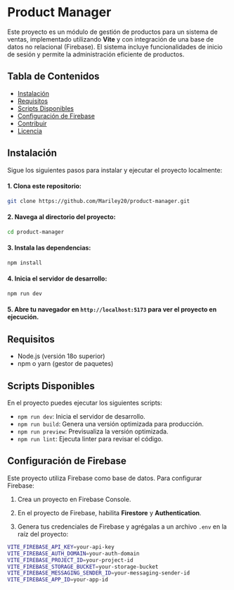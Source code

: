 # Product Manager

Este proyecto es un módulo de gestión de productos para un sistema de ventas, implementado utilizando **Vite** y con integración de una base de datos no relacional (Firebase). El sistema incluye funcionalidades de inicio de sesión y permite la administración eficiente de productos.

## Tabla de Contenidos

- [Instalación](#instalación)
- [Requisitos](#requisitos)
- [Scripts Disponibles](#scripts-disponibles)
- [Configuración de Firebase](#configuración-de-firebase)
- [Contribuir](#contribuir)
- [Licencia](#licencia)

## Instalación

Sigue los siguientes pasos para instalar y ejecutar el proyecto localmente:

#### 1. Clona este repositorio:
 ```bash
git clone https://github.com/Mariley20/product-manager.git
```
#### 2. Navega al directorio del proyecto:
 ```bash
cd product-manager
```
#### 3. Instala las dependencias:
 ```bash
npm install
```
#### 4. Inicia el servidor de desarrollo:
 ```bash
npm run dev
```
#### 5. Abre tu navegador en `http://localhost:5173` para ver el proyecto en ejecución.

## Requisitos
-   Node.js (versión 18o superior)
-   npm o yarn (gestor de paquetes)

## Scripts Disponibles

En el proyecto puedes ejecutar los siguientes scripts:

-   `npm run dev`: Inicia el servidor de desarrollo.
-   `npm run build`: Genera una versión optimizada para producción.
-   `npm run preview`: Previsualiza la versión optimizada.
-   `npm run lint`: Ejecuta linter para revisar el código.

## Configuración de Firebase

Este proyecto utiliza Firebase como base de datos. Para configurar Firebase:

1.  Crea un proyecto en Firebase Console.

2.  En el proyecto de Firebase, habilita **Firestore** y **Authentication**.

3.  Genera tus credenciales de Firebase y agrégalas a un archivo `.env` en la raíz del proyecto:

```bash 
VITE_FIREBASE_API_KEY=your-api-key
VITE_FIREBASE_AUTH_DOMAIN=your-auth-domain
VITE_FIREBASE_PROJECT_ID=your-project-id
VITE_FIREBASE_STORAGE_BUCKET=your-storage-bucket
VITE_FIREBASE_MESSAGING_SENDER_ID=your-messaging-sender-id
VITE_FIREBASE_APP_ID=your-app-id
```
